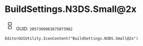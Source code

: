 # BuildSettings.N3DS.Small@2x
![](/img/BuildSettings.N3DS.Small@2x.png)
GUID: `2057369963675073982`
```
EditorGUIUtility.IconContent("BuildSettings.N3DS.Small@2x")
```
